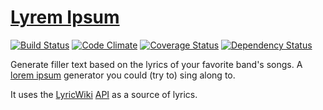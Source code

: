 [Lyrem Ipsum](http://lyrem-ipsum.com)
=====================================

[![Build Status](https://travis-ci.org/alxndr/lyrem-ipsum.png?branch=master)](https://travis-ci.org/alxndr/lyrem-ipsum)
[![Code Climate](https://codeclimate.com/github/alxndr/lyrem-ipsum.png)](https://codeclimate.com/github/alxndr/lyrem-ipsum)
[![Coverage Status](https://coveralls.io/repos/alxndr/lyrem-ipsum/badge.png)](https://coveralls.io/r/alxndr/lyrem-ipsum)
[![Dependency Status](https://gemnasium.com/alxndr/lyrem-ipsum.png)](https://gemnasium.com/alxndr/lyrem-ipsum)

Generate filler text based on the lyrics of your favorite band's songs. A [lorem ipsum](http://en.wikipedia.org/wiki/Lorem_ipsum "Wikipedia: 'lorem ipsum'") generator you could (try to) sing along to.

It uses the [LyricWiki](http://lyrics.wikia.com/Lyrics_Wiki "LyricWiki") [API](http://api.wikia.com/wiki/LyricWiki_API "LyricWiki's API") as a source of lyrics.

